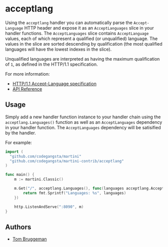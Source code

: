 # acceptlang
Using the `acceptlang` handler you can automatically parse the `Accept-Language` HTTP header and expose it as an `AcceptLanguages` slice in your handler functions. The `AcceptLanguages` slice contains `AcceptLanguage` values, each of which represent a qualified (or unqualified) language. The values in the slice are sorted descending by qualification (the most qualified languages will have the lowest indexes in the slice).

Unqualified languages are interpreted as having the maximum qualification of `1`, as defined in the HTTP/1.1 specification.

For more information:
* [HTTP/1.1 Accept-Language specification](http://www.w3.org/Protocols/rfc2616/rfc2616-sec14.html#sec14.4) 
* [API Reference](http://godoc.org/github.com/codegangsta/martini-contrib/acceptlang)

## Usage
Simply add a new handler function instance to your handler chain using the `acceptlang.Languages()` function as well as an `AcceptLanguages` dependency in your handler function. The `AcceptLanguages` dependency will be satisified by the handler.

For example:

```go
import (
  "github.com/codegangsta/martini"
  "github.com/codegangsta/martini-contrib/acceptlang"
)

func main() {
    m := martini.Classic()

    m.Get("/", acceptlang.Languages(), func(languages acceptlang.AcceptLanguages) string {
        return fmt.Sprintf("Languages: %s", languages)
    })

    http.ListenAndServe(":8090", m)
}
```

## Authors
* [Tom Bruggeman](http://github.com/tmbrggmn)
